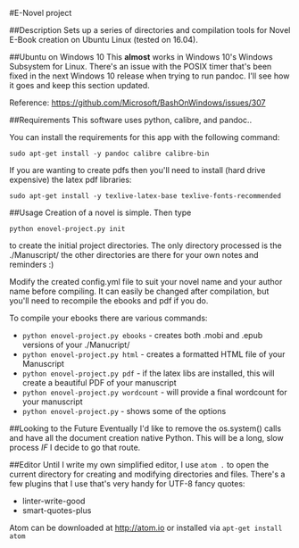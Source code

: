 #E-Novel project

##Description
Sets up a series of directories and compilation tools for Novel E-Book creation on Ubuntu Linux (tested on 16.04).

##Ubuntu on Windows 10
This **almost** works in Windows 10's Windows Subsystem for Linux. There's an issue with the POSIX timer that's been fixed in the next Windows 10 release when trying to run pandoc. I'll see how it goes and keep this section updated.

Reference: <https://github.com/Microsoft/BashOnWindows/issues/307>

##Requirements
This software uses python, calibre, and pandoc..

You can install the requirements for this app with the following command:

    sudo apt-get install -y pandoc calibre calibre-bin

If you are wanting to create pdfs then you'll need to install (hard drive expensive) the latex pdf libraries:

    sudo apt-get install -y texlive-latex-base texlive-fonts-recommended

##Usage
Creation of a novel is simple.
Then type

    python enovel-project.py init

to create the initial project directories. The only directory processed is the ./Manuscript/ the other directories are there for your own notes and reminders :)

Modify the created config.yml file to suit your novel name and your author name before compiling. It can easily be changed after compilation, but you'll need to recompile the ebooks and pdf if you do.

To compile your ebooks there are various commands:

* `python enovel-project.py ebooks` - creates both .mobi and .epub versions of your ./Manucript/
* `python enovel-project.py html` - creates a formatted HTML file of your Manuscript
* `python enovel-project.py pdf` - if the latex libs are installed, this will create a beautiful PDF of your manuscript
* `python enovel-project.py wordcount` - will provide a final wordcount for your manuscript
* `python enovel-project.py` - shows some of the options

##Looking to the Future
Eventually I'd like to remove the os.system() calls and have all the document creation native Python. This will be a long, slow process *IF* I decide to go that route.

##Editor
Until I write my own simplified editor, I use `atom .` to open the current directory for creating and modifying directories and files. There's a few plugins that I use that's very handy for UTF-8 fancy quotes:

* linter-write-good
* smart-quotes-plus

Atom can be downloaded at http://atom.io or installed via `apt-get install atom`
